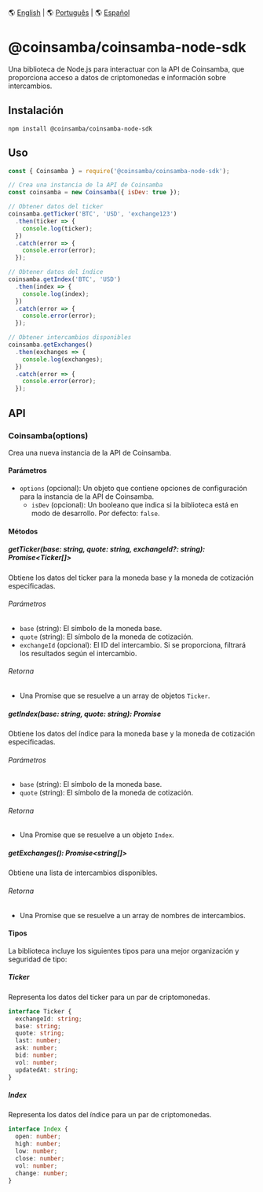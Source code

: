 🌎 [English](README.md) | 🌎 [Português](README.pt.md) | 🌎 [Español](README.es.md)

# @coinsamba/coinsamba-node-sdk

Una biblioteca de Node.js para interactuar con la API de Coinsamba, que proporciona acceso a datos de criptomonedas e información sobre intercambios.

## Instalación

```shell
npm install @coinsamba/coinsamba-node-sdk
```

## Uso

```javascript
const { Coinsamba } = require('@coinsamba/coinsamba-node-sdk');

// Crea una instancia de la API de Coinsamba
const coinsamba = new Coinsamba({ isDev: true });

// Obtener datos del ticker
coinsamba.getTicker('BTC', 'USD', 'exchange123')
  .then(ticker => {
    console.log(ticker);
  })
  .catch(error => {
    console.error(error);
  });

// Obtener datos del índice
coinsamba.getIndex('BTC', 'USD')
  .then(index => {
    console.log(index);
  })
  .catch(error => {
    console.error(error);
  });

// Obtener intercambios disponibles
coinsamba.getExchanges()
  .then(exchanges => {
    console.log(exchanges);
  })
  .catch(error => {
    console.error(error);
  });
```

## API

### Coinsamba(options)

Crea una nueva instancia de la API de Coinsamba.

#### Parámetros

- `options` (opcional): Un objeto que contiene opciones de configuración para la instancia de la API de Coinsamba.
  - `isDev` (opcional): Un booleano que indica si la biblioteca está en modo de desarrollo. Por defecto: `false`.

#### Métodos

##### getTicker(base: string, quote: string, exchangeId?: string): Promise<Ticker[]>

Obtiene los datos del ticker para la moneda base y la moneda de cotización especificadas.

###### Parámetros

- `base` (string): El símbolo de la moneda base.
- `quote` (string): El símbolo de la moneda de cotización.
- `exchangeId` (opcional): El ID del intercambio. Si se proporciona, filtrará los resultados según el intercambio.

###### Retorna

- Una Promise que se resuelve a un array de objetos `Ticker`.

##### getIndex(base: string, quote: string): Promise<Index>

Obtiene los datos del índice para la moneda base y la moneda de cotización especificadas.

###### Parámetros

- `base` (string): El símbolo de la moneda base.
- `quote` (string): El símbolo de la moneda de cotización.

###### Retorna

- Una Promise que se resuelve a un objeto `Index`.

##### getExchanges(): Promise<string[]>

Obtiene una lista de intercambios disponibles.

###### Retorna

- Una Promise que se resuelve a un array de nombres de intercambios.

#### Tipos

La biblioteca incluye los siguientes tipos para una mejor organización y seguridad de tipo:

##### Ticker

Representa los datos del ticker para un par de criptomonedas.

```typescript
interface Ticker {
  exchangeId: string;
  base: string;
  quote: string;
  last: number;
  ask: number;
  bid: number;
  vol: number;
  updatedAt: string;
}
```

##### Index

Representa los datos del índice para un par de criptomonedas.

```typescript
interface Index {
  open: number;
  high: number;
  low: number;
  close: number;
  vol: number;
  change: number;
}
```